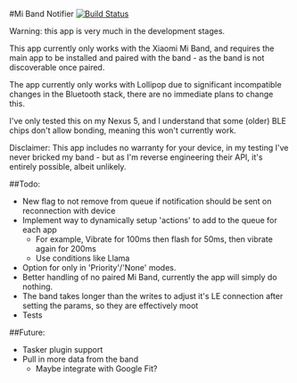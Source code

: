 #Mi Band Notifier [![Build Status](https://travis-ci.org/lwis/miband-notifier.svg?branch=master)](https://travis-ci.org/lwis/miband-notifier)

Warning: this app is very much in the development stages.

This app currently only works with the Xiaomi Mi Band, and requires the main app to be installed and paired with the band - as the band is not discoverable once paired.

The app currently only works with Lollipop due to significant incompatible changes in the Bluetooth stack, there are no immediate plans to change this.

I've only tested this on my Nexus 5, and I understand that some (older) BLE chips don't allow bonding, meaning this won't currently work.

Disclaimer: This app includes no warranty for your device, in my testing I've never bricked my band - but as I'm reverse engineering their API, it's entirely possible, albeit unlikely.



##Todo:

- New flag to not remove from queue if notification should be sent on reconnection with device
- Implement way to dynamically setup 'actions' to add to the queue for each app
    - For example, Vibrate for 100ms then flash for 50ms, then vibrate again for 200ms
    - Use conditions like Llama
- Option for only in 'Priority'/'None' modes.
- Better handling of no paired Mi Band, currently the app will simply do nothing.
- The band takes longer than the writes to adjust it's LE connection after setting the params, so they are effectively moot
- Tests

##Future:

- Tasker plugin support
- Pull in more data from the band
    - Maybe integrate with Google Fit?